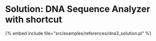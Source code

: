 # Solution: DNA Sequence Analyzer with shortcut

{% embed include file="src/examples/references/dna3_solution.pl" %}


